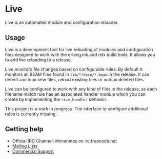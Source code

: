 Live
====

Live is an automated module and configuration reloader.

Usage
-----

Live is a development tool for live reloading of modules
and configuration files designed to work with the erlang.mk
and relx build tools. It allows you to add live reloading
to a release.

Live monitors file changes based on configurable rules.
By default it monitors all BEAM files found in `lib/*/ebin/*.beam`
in the release. It can detect and load new files, reload
existing files or unload deleted files.

Live can be configured to work with any kind of files in
the release, as each filename match rule has an associated
handler module which you can create by implementing the
`live_handler` behavior.

This project is a work in progress. The interface to configure
additional rules is currently missing.

Getting help
------------

 *  Official IRC Channel: #ninenines on irc.freenode.net
 *  [Mailing Lists](http://lists.ninenines.eu)
 *  [Commercial Support](http://ninenines.eu/support)
